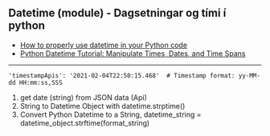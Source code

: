 ## Datetime (module) - Dagsetningar og tími í python 
- [How to properly use datetime in your Python code](https://medium.com/better-programming/demystifying-python-datetime-module-with-examples-352e6cc72efc)
- [Python Datetime Tutorial: Manipulate Times, Dates, and Time Spans](https://www.dataquest.io/blog/python-datetime-tutorial/)

---

`'timestampApis': '2021-02-04T22:50:15.468'  # Timestamp format: yy-MM-dd HH:mm:ss,SSS`

1. get date (string) from JSON data (Api)
2. String to Datetime Object with datetime.strptime()
3. Convert Python Datetime to a String, datetime_string = datetime_object.strftime(format_string)
